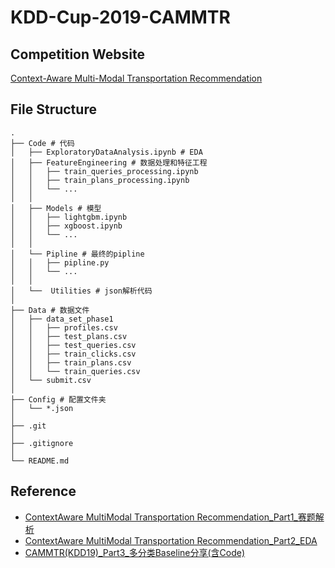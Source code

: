 # KDD-Cup-2019-CAMMTR

## Competition Website
[Context-Aware Multi-Modal Transportation Recommendation](https://dianshi.baidu.com/competition/29/rule)

## File Structure
```
.
├── Code # 代码
│   ├── ExploratoryDataAnalysis.ipynb # EDA
│   ├── FeatureEngineering # 数据处理和特征工程
│   │   ├── train_queries_processing.ipynb
│   │   ├── train_plans_processing.ipynb
│   │   └── ...
│   │
│   ├── Models # 模型
│   │   ├── lightgbm.ipynb
│   │   ├── xgboost.ipynb
│   │   └── ...
│   │
│   └── Pipline # 最终的pipline
│   │   ├── pipline.py
│   │   └── ...
│   │   
│   └──  Utilities # json解析代码
│
├── Data # 数据文件
│   ├── data_set_phase1
│   │   ├── profiles.csv
│   │   ├── test_plans.csv
│   │   ├── test_queries.csv
│   │   ├── train_clicks.csv
│   │   ├── train_plans.csv
│   │   └── train_queries.csv
│   └── submit.csv
│
├── Config # 配置文件夹
│   └── *.json
│
├── .git
│
├── .gitignore
│
└── README.md
```

## Reference
* [ContextAware MultiModal Transportation Recommendation_Part1_赛题解析](https://mp.weixin.qq.com/s/3Qgz-swaSVsqHU86B5mfOA)
* [ContextAware MultiModal Transportation Recommendation_Part2_EDA](https://mp.weixin.qq.com/s/rlp2c3k8Y7NC73SPoONAMQ)
* [CAMMTR(KDD19)_Part3_多分类Baseline分享(含Code)](https://mp.weixin.qq.com/s/CHLxzXo2dV6RY-JVam510w)

